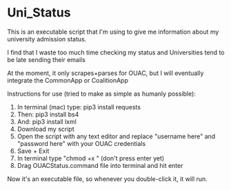 # Uni_Status
This is an executable script that I'm using to give me information about my university admission status.

I find that I waste too much time checking my status and Universities tend to be late sending their emails

At the moment, it only scrapes+parses for OUAC, but I will eventually integrate the CommonApp or CoalitionApp

Instructions for use (tried to make as simple as humanly possible):
1) In terminal (mac) type: pip3 install requests
2) Then: pip3 install bs4
3) And: pip3 install lxml
4) Download my script
5) Open the script with any text editor and replace "username here" and "password here" with your OUAC credentials
6) Save + Exit
7) In terminal type "chmod +x " (don't press enter yet)
8) Drag OUACStatus.command file into terminal and hit enter
  
Now it's an executable file, so whenever you double-click it, it will run.
